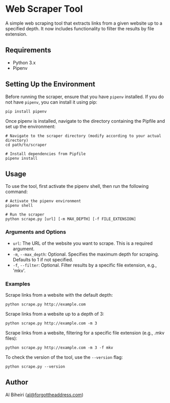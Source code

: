 # Web Scraper Tool

A simple web scraping tool that extracts links from a given website up to a specified depth. It now includes functionality to filter the results by file extension.

## Requirements

- Python 3.x
- Pipenv

## Setting Up the Environment

Before running the scraper, ensure that you have `pipenv` installed. If you do not have `pipenv`, you can install it using pip:

```
pip install pipenv
```

Once pipenv is installed, navigate to the directory containing the Pipfile and set up the environment:

```
# Navigate to the scraper directory (modify according to your actual directory)
cd path/to/scraper

# Install dependencies from Pipfile
pipenv install
```

## Usage

To use the tool, first activate the pipenv shell, then run the following command:

```
# Activate the pipenv environment
pipenv shell

# Run the scraper
python scrape.py [url] [-m MAX_DEPTH] [-f FILE_EXTENSION]
```

### Arguments and Options

- `url`: The URL of the website you want to scrape. This is a required argument.
- `-m`, `--max_depth`: Optional. Specifies the maximum depth for scraping. Defaults to 1 if not specified.
- `-f`, `--filter`: Optional. Filter results by a specific file extension, e.g., 'mkv'.

### Examples

Scrape links from a website with the default depth:

```
python scrape.py http://example.com
```

Scrape links from a website up to a depth of 3:

```
python scrape.py http://example.com -m 3
```

Scrape links from a website, filtering for a specific file extension (e.g., .mkv files):

```
python scrape.py http://example.com -m 3 -f mkv
```

To check the version of the tool, use the `--version` flag:

```
python scrape.py --version
```

## Author

Al Biheiri (al@forgottheaddress.com)
